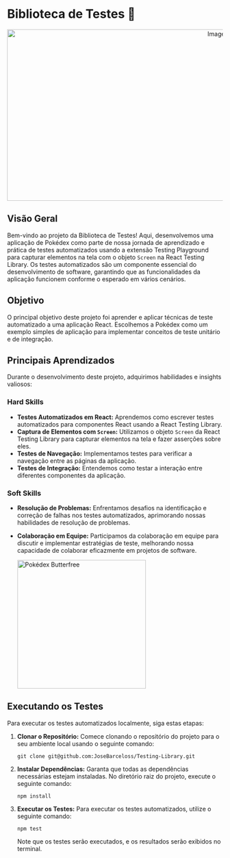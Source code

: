 # Biblioteca de Testes 🐙

<p align="center">
  <img src="https://64.media.tumblr.com/14f0ec20d0370639e500a0379d80ff69/tumblr_ne2jf0Uu9Z1tz8zcco1_500.gif" alt="Imagem GIF" width="1000" height="400">
</p>

## Visão Geral

Bem-vindo ao projeto da Biblioteca de Testes! Aqui, desenvolvemos uma aplicação de Pokédex como parte de nossa jornada de aprendizado e prática de testes automatizados usando a extensão Testing Playground para capturar elementos na tela com o objeto `Screen` na React Testing Library. Os testes automatizados são um componente essencial do desenvolvimento de software, garantindo que as funcionalidades da aplicação funcionem conforme o esperado em vários cenários.

## Objetivo

O principal objetivo deste projeto foi aprender e aplicar técnicas de teste automatizado a uma aplicação React. Escolhemos a Pokédex como um exemplo simples de aplicação para implementar conceitos de teste unitário e de integração.

## Principais Aprendizados

Durante o desenvolvimento deste projeto, adquirimos habilidades e insights valiosos:

### Hard Skills

- **Testes Automatizados em React:** Aprendemos como escrever testes automatizados para componentes React usando a React Testing Library.
- **Captura de Elementos com `Screen`:** Utilizamos o objeto `Screen` da React Testing Library para capturar elementos na tela e fazer asserções sobre eles.
- **Testes de Navegação:** Implementamos testes para verificar a navegação entre as páginas da aplicação.
- **Testes de Integração:** Entendemos como testar a interação entre diferentes componentes da aplicação.

### Soft Skills

- **Resolução de Problemas:** Enfrentamos desafios na identificação e correção de falhas nos testes automatizados, aprimorando nossas habilidades de resolução de problemas.
- **Colaboração em Equipe:** Participamos da colaboração em equipe para discutir e implementar estratégias de teste, melhorando nossa capacidade de colaborar eficazmente em projetos de software.

  <p>
  <img src="https://3.bp.blogspot.com/-X9hsxdD2qfc/WQdACvQYaeI/AAAAAAAAFp4/vhr4Qbz9FdscwvszKsKFvsSyP37mAq10QCLcB/s1600/Pokedex_Butterfree.gif" alt="Pokédex Butterfree" width="300">
  </p>


## Executando os Testes

Para executar os testes automatizados localmente, siga estas etapas:

1. **Clonar o Repositório:** Comece clonando o repositório do projeto para o seu ambiente local usando o seguinte comando:

    ```
    git clone git@github.com:JoseBarceloss/Testing-Library.git
    ```

2. **Instalar Dependências:** Garanta que todas as dependências necessárias estejam instaladas. No diretório raiz do projeto, execute o seguinte comando:

    ```
    npm install
    ```

3. **Executar os Testes:** Para executar os testes automatizados, utilize o seguinte comando:

    ```
    npm test
    ```

    Note que os testes serão executados, e os resultados serão exibidos no terminal.
